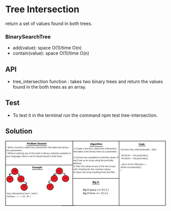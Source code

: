# Tree Intersection

return a set of values found in both trees.


### BinarySearchTree
* add(value): space O(1)/time O(n)
* contain(value): space O(1)/time O(n)

## API
* tree_intersection function : takes two binary trees and return the values found in the both trees as an array.


## Test 
* To test it in the terminal run the command npm test tree-intersection.
## Solution
![wb](../../assets/intersection.png)